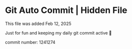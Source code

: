 # Git Auto Commit | Hidden File

This file was added Feb 12, 2025

Just for fun and keeping my daily git commit active 🤪

commit number: 1241274
